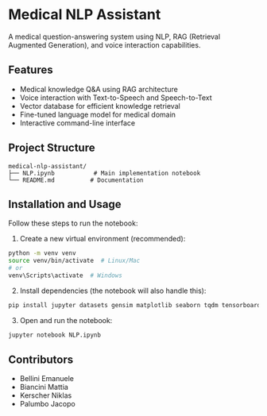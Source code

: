 # Medical NLP Assistant

A medical question-answering system using NLP, RAG (Retrieval Augmented Generation), and voice interaction capabilities.

## Features
- Medical knowledge Q&A using RAG architecture
- Voice interaction with Text-to-Speech and Speech-to-Text
- Vector database for efficient knowledge retrieval
- Fine-tuned language model for medical domain
- Interactive command-line interface

## Project Structure
```
medical-nlp-assistant/
├── NLP.ipynb           # Main implementation notebook
└── README.md          # Documentation
```

## Installation and Usage

Follow these steps to run the notebook:

1. Create a new virtual environment (recommended):
```bash
python -m venv venv
source venv/bin/activate  # Linux/Mac
# or
venv\Scripts\activate  # Windows
```

2. Install dependencies (the notebook will also handle this):
```bash
pip install jupyter datasets gensim matplotlib seaborn tqdm tensorboard bitsandbytes accelerate transformers vectordb2 peft lightning unsloth ffmpeg-python openai-whisper torchaudio ipywebrtc
```

3. Open and run the notebook:
```bash
jupyter notebook NLP.ipynb
```

## Contributors
- Bellini Emanuele
- Biancini Mattia 
- Kerscher Niklas
- Palumbo Jacopo